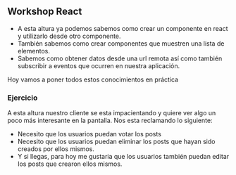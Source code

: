 ## Workshop React
- A esta altura ya podemos sabemos como crear un componente en react y utilizarlo desde otro componente. 
- También sabemos como crear componentes que muestren una lista de elementos.
- Sabemos como obtener datos desde una url remota así como también subscribir a eventos que ocurren en nuestra aplicación.

Hoy vamos a poner todos estos conocimientos en práctica

### Ejercicio
A esta altura nuestro cliente se esta impacientando y quiere ver algo un poco más interesante en la pantalla. Nos esta reclamando lo siguiente:

- Necesito que los usuarios puedan votar los posts
- Necesito que los usuarios puedan eliminar los posts que hayan sido creados por ellos mismos.
- Y si llegas, para hoy me gustaria que los usuarios también puedan editar los posts que crearon ellos mismos.